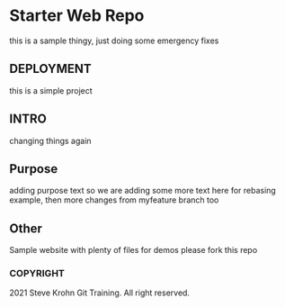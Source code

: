 # Starter Web Repo
this is a sample thingy, just doing some emergency fixes
## DEPLOYMENT
this is a simple project
## INTRO
changing things again
## Purpose
adding purpose text so we are adding some more text here for rebasing example, then more changes from myfeature branch too
## Other
Sample website with plenty of files for demos
please fork this repo
### COPYRIGHT 

2021 Steve Krohn Git Training. All right reserved.